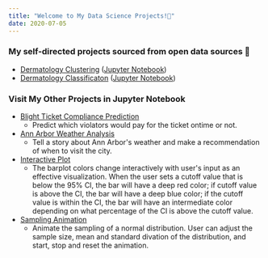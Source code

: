 ```yaml
---
title: "Welcome to My Data Science Projects!🦉"
date: 2020-07-05
---   
```


### My self-directed projects sourced from open data sources 🦉
- [Dermatology Clustering](https://tuttoaposto.github.io/OpenSource/Derm_Clustering/README.html) ([Jupyter Notebook](https://github.com/tuttoaposto/OpenSource/blob/master/Derm_Classification/Derm_Clustering.ipynb))
- [Dermatology Classificaton](https://tuttoaposto.github.io/OpenSource/Derm_Classification/README.html) ([Jupyter Notebook](https://github.com/tuttoaposto/OpenSource/blob/master/Derm_Classification/Derm_Classification.ipynb))

### Visit My Other Projects in Jupyter Notebook
- [Blight Ticket Compliance Prediction](https://github.com/tuttoaposto/U_Michi_Applied_Data_Science_with_Python_Specialization_3/blob/master/3.4_Applied_ML_Blight_Ticket_Prediction.ipynb)
  - Predict which violators would pay for the ticket ontime or not.      
- [Ann Arbor Weather Analysis](https://github.com/tuttoaposto/U_Michi_Applied_Data_Science_with_Python_Specialization_2/blob/master/2.4_Applied_Plot_Ann_Arbor_Weather_Analysis.ipynb)
  - Tell a story about Ann Arbor's weather and make a recommendation of when to visit the city.      
- [Interactive Plot](https://github.com/tuttoaposto/U_Michi_Applied_Data_Science_with_Python_Specialization_2/blob/master/2.3_Applied_Plot_Interactive_Bar_Plot.ipynb)
  - The barplot colors change interactively with user's input as an effective visualization. When the user sets a cutoff value that is below the 95% CI, the bar will have a deep red color; if cutoff value is above the CI, the bar will have a deep blue color; if the cutoff value is within the CI, the bar will have an intermediate color depending on what percentage of the CI is above the cutoff value.    
- [Sampling Animation](https://github.com/tuttoaposto/U_Michi_Applied_Data_Science_with_Python_Specialization_2/blob/master/2.3_Applied_Plot_Sampling_Animation.ipynb)
  - Animate the sampling of a normal distribution. User can adjust the sample size, mean and standard divation of the distribution, and start, stop and reset the animation.    
  

